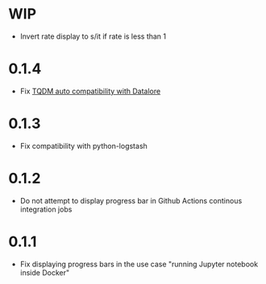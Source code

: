 # WIP

- Invert rate display to s/it if rate is less than 1

# 0.1.4

- Fix [TQDM auto compatibility with Datalore](https://github.com/tradingstrategy-ai/tqdm-loggable/pull/4)

# 0.1.3

- Fix compatibility with python-logstash

# 0.1.2

- Do not attempt to display progress bar in Github Actions continous integration jobs

# 0.1.1

- Fix displaying progress bars in the use case "running Jupyter notebook inside Docker"
